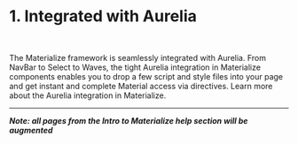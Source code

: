 # 1. Integrated with Aurelia

<br>

The Materialize framework is seamlessly integrated with Aurelia. From NavBar to Select to Waves, the tight Aurelia integration in Materialize components enables you to drop a few script and style files into your page and get instant and complete Material access via directives. Learn more about the Aurelia integration in Materialize.

* * *
***Note: all pages from the Intro to Materialize help section will be augmented***
